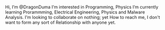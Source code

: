 Hi, I’m @DragonDuma 
I’m interested in Programming, Physics
I’m currently learning Prorammming, Electrical Engineering, Physics and Malware Analysis.
I’m looking to collaborate on nothing; yet
How to reach me, I don't want to form any sort of Relationship with anyone yet.

<!---
DragonDuma/DragonDuma is a ✨ special ✨ repository because its `README.md` (this file) appears on your GitHub profile.
You can click the Preview link to take a look at your changes.
--->
